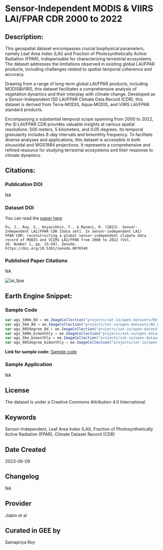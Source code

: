 
# Sensor-Independent MODIS & VIIRS LAI/FPAR CDR 2000 to 2022

## Description:

This geospatial dataset encompasses crucial biophysical parameters, namely Leaf Area Index (LAI) and Fraction of Photosynthetically Active Radiation (FPAR), indispensable for characterizing terrestrial ecosystems. The dataset addresses the limitations observed in existing global LAI/FPAR products, including challenges related to spatial-temporal coherence and accuracy.

Drawing from a range of long-term global LAI/FPAR products, including MODIS&VIIRS, this dataset facilitates a comprehensive analysis of vegetation dynamics and their interplay with climate change. Developed as a Sensor-Independent (SI) LAI/FPAR Climate Data Record (CDR), this dataset is derived from Terra-MODIS, Aqua-MODIS, and VIIRS LAI/FPAR standard products.

Encompassing a substantial temporal scope spanning from 2000 to 2022, the SI LAI/FPAR CDR provides valuable insights at various spatial resolutions: 500 meters, 5 kilometers, and 0.05 degrees. Its temporal granularity includes 8-day intervals and bimonthly frequency. To facilitate diverse analyses and applications, this dataset is accessible in both sinusoidal and WGS1984 projections. It represents a comprehensive and refined resource for studying terrestrial ecosystems and their response to climate dynamics.

## Citations:

### Publication DOI

NA

### Dataset DOI

You can read the [paper here](https://essd.copernicus.org/articles/16/15/2024/)

```
Pu, J., Roy, S., Knyazikhin, Y., & Myneni, R. (2023). Sensor-Independent LAI/FPAR CDR [Data set]. In Sensor-independent LAI/
FPAR CDR: reconstructing a global sensor-independent climate data record of MODIS and VIIRS LAI/FPAR from 2000 to 2022 (Vol.
16, Number 1, pp. 15–34). Zenodo. https://doi.org/10.5281/zenodo.8076540
```

### Published Paper Citations

NA

![lai_fpar](https://github.com/samapriya/awesome-gee-community-datasets/assets/6677629/28942045-9429-41a9-8836-9f398bac50ec)

## Earth Engine Snippet:

### Sample Code

```js
var wgs_500m_8d = ee.ImageCollection("projects/sat-io/open-datasets/BU_LAI_FPAR/wgs_500m_8d");
var wgs_5km_8d = ee.ImageCollection("projects/sat-io/open-datasets/BU_LAI_FPAR/wgs_5km_8d");
var wgs_005degree_8d = ee.ImageCollection("projects/sat-io/open-datasets/BU_LAI_FPAR/wgs_005degree_8d");
var wgs_500m_bimonthly = ee.ImageCollection("projects/sat-io/open-datasets/BU_LAI_FPAR/wgs_500m_bimonthly");
var wgs_5km_bimonthly = ee.ImageCollection("projects/sat-io/open-datasets/BU_LAI_FPAR/wgs_5km_bimonthly");
var wgs_005degree_bimonthly = ee.ImageCollection("projects/sat-io/open-datasets/BU_LAI_FPAR/wgs_005degree_bimonthly");
```

**Link for sample code:** [Sample code](https://code.earthengine.google.com/?scriptPath=users/sat-io/awesome-gee-catalog-examples:agriculture-vegetation-forestry/LAI-FPAR-2000-2022)

### Sample Application

NA

## License

The dataset is under a Creative Commons Attribution 4.0 International.

## Keywords

Sensor-Independent, Leaf Area Index (LAI), Fraction of Photosynthetically Active Radiation (FPAR), Climate Dataset Record (CDR)

## Date Created

2023-06-09

## Changelog

NA

## Provider

Jiabin et al

## Curated in GEE by
Samapriya Roy